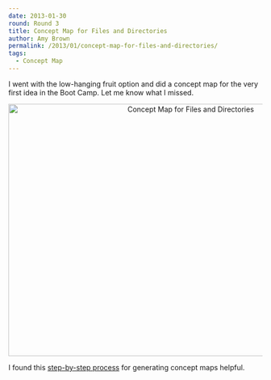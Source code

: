 ```yaml
---
date: 2013-01-30
round: Round 3
title: Concept Map for Files and Directories
author: Amy Brown
permalink: /2013/01/concept-map-for-files-and-directories/
tags:
  - Concept Map
---
```

I went with the low-hanging fruit option and did a concept map for the very first idea in the Boot Camp. Let me know what I missed.

<p style="text-align: center;">
  <a href="/training-course/uploads/2013/01/filesConceptMap1.jpg"><img class="alignnone size-large wp-image-1504" alt="Concept Map for Files and Directories" src="/training-course/uploads/2013/01/filesConceptMap1-1024x724.jpg" width="707" height="499" /></a>
</p>

<p style="text-align: left;">
  I found this <a href="http://www.udel.edu/chem/white/teaching/ConceptMap.html">step-by-step process</a> for generating concept maps helpful.
</p>
